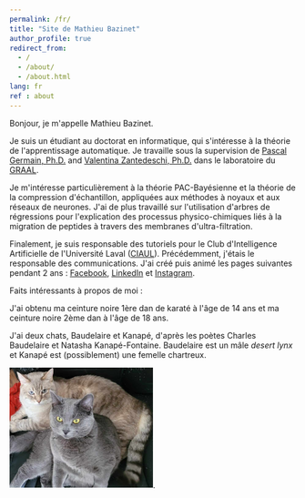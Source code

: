 ```yaml
---
permalink: /fr/
title: "Site de Mathieu Bazinet"
author_profile: true
redirect_from: 
  - /
  - /about/
  - /about.html
lang: fr
ref : about
---
```


Bonjour, je m'appelle Mathieu Bazinet.

Je suis un étudiant au doctorat en informatique, qui s'intéresse à la théorie de l'apprentissage automatique. Je travaille sous la supervision de [Pascal Germain, Ph.D.](https://www.pascalgermain.info/) and [Valentina Zantedeschi, Ph.D.](https://vzantedeschi.com/) dans le laboratoire du [GRAAL](https://graal.ift.ulaval.ca/). 

Je m'intéresse particulièrement à la théorie PAC-Bayésienne et la théorie de la compression d'échantillon, appliquées aux méthodes à noyaux et aux réseaux de neurones. J'ai de plus travaillé sur l'utilisation d'arbres de régressions pour l'explication des processus physico-chimiques liés à la migration de peptides à travers des membranes d'ultra-filtration.

Finalement, je suis responsable des tutoriels pour le Club d'Intelligence Artificielle de l'Université Laval ([CIAUL](https://cia.ift.ulaval.ca/)). Précédemment, j'étais le responsable des communications. J'ai créé puis animé les pages suivantes pendant 2 ans : [Facebook](https://www.facebook.com/people/Club-dintelligence-artificielle-de-lUniversit%C3%A9-Laval/100089798911416/), [LinkedIn](https://www.linkedin.com/company/cia-ulaval/) et [Instagram](https://www.instagram.com/ciaulaval/).


Faits intéressants à propos de moi : 

J'ai obtenu ma ceinture noire 1ère dan de karaté à l'âge de 14 ans et ma ceinture noire 2ème dan à l'âge de 18 ans. 

J'ai deux chats, Baudelaire et Kanapé, d'après les poètes Charles Baudelaire et Natasha Kanapé-Fontaine. Baudelaire est un mâle *desert lynx* et Kanapé est (possiblement) une femelle chartreux.

<img src="/files/baudelaire_kanape.jpg" width="50%">.
